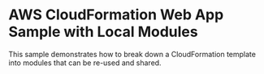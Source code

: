 # AWS CloudFormation Web App Sample with Local Modules

This sample demonstrates how to break down a CloudFormation template into
modules that can be re-used and shared.



